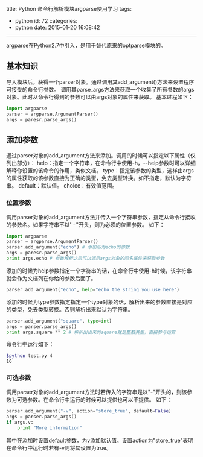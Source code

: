 title: Python 命令行解析模块argparse使用学习
tags:
  - python
id: 72
categories:
  - python
date: 2015-01-20 16:08:42
---

argparse在Python2.7中引入，是用于替代原来的optparse模块的。
## 基本知识
导入模块后，获得一个parser对象。通过调用其add_argument()方法来设置程序可接受的命令行参数。
调用其parse_args方法来获取一个收集了所有参数的args对象。此时从命令行得到的参数可以由args对象的属性来获取。
基本过程如下：
```python
import argparse
parser = argparse.ArgumentParser()
args = paresr.parse_args()
```
<!--more-->
## 添加参数
通过parser对象的add_argument方法来添加。调用的时候可以指定以下属性（仅列出部分）：
help：指定一个字符串，在命令行中使用-h，--help参数时可以详细解释你设置的该命令的作用，类似文档。
type：指定该参数的类型，这样由args的属性获取的该参数直接为正确的类型，免去类型转换。如不指定，默认为字符串。
default：默认值。
choice：有效值范围。

### 位置参数
调用parser对象的add_argument方法并传入一个字符串参数，指定从命令行接收的参数名。如果字符串不以''-''开头，则为必须的位置参数。
如下：
```python
import argparse
parser = argparse.ArgumentParser()
parser.add_argument("echo") # 添加名为echo的参数
args = paresr.parse_args()
print args.echo # 参数解析之后可以调用args对象的同名属性来获取参数
```
添加的时候为help参数指定一个字符串的话，在命令行中使用-h时候，该字符串就会作为文档列在你给的参数后面了。
```python
parser.add_argument("echo", help="echo the string you use here")
```
添加的时候为type参数指定指定一个type对象的话，解析出来的参数直接是对应的类型，免去类型转换。否则解析出来默认为字符串。
```python
parser.add_argument("square", type=int)
args = parser.parse_args()
print args.square ** 2 # 解析出出来的square就是整数类型，直接参与运算
```
命令行中运行如下：
```bash
$python test.py 4
16
```

### 可选参数
调用parser对象的add_argument方法时若传入的字符串是以"-"开头的，则该参数为可选参数。在命令行中运行的时候可以提供也可以不提供。
如下：
```python
parser.add_argument("-v", action="store_true", default=False)
args = parser.parse_args()
if args.v:
	print "More information"
```
其中在添加时设置default参数，为v添加默认值。设置action为"store_true"表明在命令行中运行时若有-v则将其设置为true。
